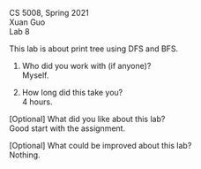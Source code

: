 CS 5008, Spring 2021\
Xuan Guo\
Lab 8

This lab is about print tree using DFS and BFS.

1. Who did you work with (if anyone)?\
Myself.

2. How long did this take you?\
4 hours.

[Optional] What did you like about this lab?\
Good start with the assignment.

[Optional] What could be improved about this lab?\
Nothing.
